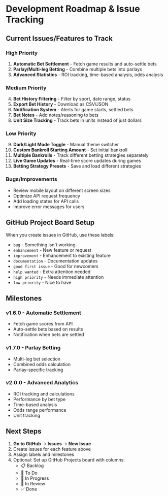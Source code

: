 # Development Roadmap & Issue Tracking

## Current Issues/Features to Track

### High Priority
1. **Automatic Bet Settlement** - Fetch game results and auto-settle bets
2. **Parlay/Multi-leg Betting** - Combine multiple bets into parlays
3. **Advanced Statistics** - ROI tracking, time-based analysis, odds analysis

### Medium Priority
4. **Bet History Filtering** - Filter by sport, date range, status
5. **Export Bet History** - Download as CSV/JSON
6. **Notification System** - Alerts for game starts, settled bets
7. **Bet Notes** - Add notes/reasoning to bets
8. **Unit Size Tracking** - Track bets in units instead of just dollars

### Low Priority
9. **Dark/Light Mode Toggle** - Manual theme switcher
10. **Custom Bankroll Starting Amount** - Set initial bankroll
11. **Multiple Bankrolls** - Track different betting strategies separately
12. **Live Game Updates** - Real-time score updates during games
13. **Betting Strategy Presets** - Save and load different strategies

### Bugs/Improvements
- Review mobile layout on different screen sizes
- Optimize API request frequency
- Add loading states for API calls
- Improve error messages for users

## GitHub Project Board Setup

When you create issues in GitHub, use these labels:
- `bug` - Something isn't working
- `enhancement` - New feature or request
- `improvement` - Enhancement to existing feature
- `documentation` - Documentation updates
- `good first issue` - Good for newcomers
- `help wanted` - Extra attention needed
- `high priority` - Needs immediate attention
- `low priority` - Nice to have

## Milestones

### v1.6.0 - Automatic Settlement
- Fetch game scores from API
- Auto-settle bets based on results
- Notification when bets are settled

### v1.7.0 - Parlay Betting
- Multi-leg bet selection
- Combined odds calculation
- Parlay-specific tracking

### v2.0.0 - Advanced Analytics
- ROI tracking and calculations
- Performance by bet type
- Time-based analysis
- Odds range performance
- Unit tracking

## Next Steps

1. **Go to GitHub** → **Issues** → **New Issue**
2. Create issues for each feature above
3. Assign labels and milestones
4. Optional: Set up GitHub Projects board with columns:
   - 📋 Backlog
   - 🎯 To Do
   - 🚧 In Progress
   - 👀 In Review
   - ✅ Done
